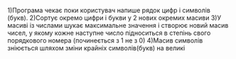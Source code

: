 1)Програма чекає поки користувач напише рядок цифр і символів (букв).
2)Сортує окремо цифри і букви у 2 нових окремих масиви
3)У масиві із числами шукає максимальне значення і створює новий масив чисел, у якому кожне наступне число підноситься в степінь свого порядкового номера (починеється з 1 не з 0)
4)Масив символів зніюється шляхом зміни крайніх символів(букв) на великі

